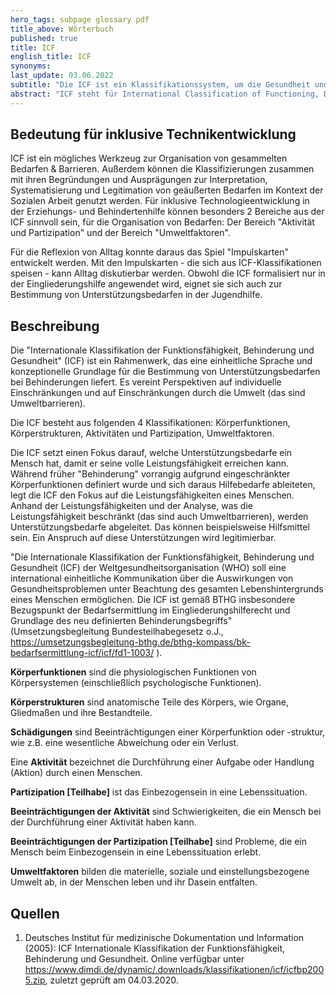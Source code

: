 ```yaml
---
hero_tags: subpage glossary pdf
title_above: Wörterbuch
published: true
title: ICF
english_title: ICF
synonyms:
last_update: 03.06.2022
subtitle: "Die ICF ist ein Klassifikationssystem, um die Gesundheit und das Funktionieren von Menschen zu beschreiben und zu verstehen, und zwar vor allem im Zusammenhang mit Behinderungen."
abstract: "ICF steht für International Classification of Functioning, Disability and Health (Internationale Klassifikation der Funktionsfähigkeit, Behinderung und Gesundheit). Es ist ein System, das die Weltgesundheitsorganisation (WHO) entwickelt hat, um zu zeigen, wie sich Krankheiten und Verletzungen auf die Gesundheit von Menschen auswirken. Es beschreibt außerdem, wie Menschen mit Behinderungen unterstützt werden können, damit sie leistungsfähig bleiben. Insbesondere zwei Bereiche aus der ICF sind relevant, wenn es darum geht, Bedarfe im Zusammenhang mit der sozialen Arbeit zu organisieren: „Aktivität und Partizipation“ sowie „Umweltfaktoren“."
---
```


## Bedeutung für inklusive Technikentwicklung

ICF ist ein mögliches Werkzeug zur Organisation von gesammelten Bedarfen & Barrieren. Außerdem können die Klassifizierungen zusammen mit ihren Begründungen und Ausprägungen zur Interpretation, Systematisierung und Legitimation von geäußerten Bedarfen im Kontext der Sozialen Arbeit genutzt werden. Für inklusive Technologieentwicklung in der Erziehungs- und Behindertenhilfe können besonders 2 Bereiche aus der ICF sinnvoll sein, für die Organisation von Bedarfen: Der Bereich "Aktivität und Partizipation" und der Bereich "Umweltfaktoren".

Für die Reflexion von Alltag konnte daraus das Spiel "Impulskarten" entwickelt werden. Mit den Impulskarten - die sich aus ICF-Klassifikationen speisen - kann Alltag diskutierbar werden. Obwohl die ICF formalisiert nur in der Eingliederungshilfe angewendet wird, eignet sie sich auch zur Bestimmung von Unterstützungsbedarfen in der Jugendhilfe.

## Beschreibung

Die "Internationale Klassifikation der Funktionsfähigkeit, Behinderung und Gesundheit" (ICF) ist ein Rahmenwerk, das eine einheitliche Sprache und konzeptionelle Grundlage für die Bestimmung von Unterstützungsbedarfen bei Behinderungen liefert. Es vereint Perspektiven auf individuelle Einschränkungen und auf Einschränkungen durch die Umwelt (das sind Umweltbarrieren).

Die ICF besteht aus folgenden 4 Klassifikationen: Körperfunktionen, Körperstrukturen, Aktivitäten und Partizipation, Umweltfaktoren.

Die ICF setzt einen Fokus darauf, welche Unterstützungsbedarfe ein Mensch hat, damit er seine volle Leistungsfähigkeit erreichen kann. Während früher "Behinderung" vorrangig aufgrund eingeschränkter Körperfunktionen definiert wurde und sich daraus Hilfebedarfe ableiteten, legt die ICF den Fokus auf die Leistungsfähigkeiten eines Menschen. Anhand der Leistungsfähigkeiten und der Analyse, was die Leistungsfähigkeit beschränkt (das sind auch Umweltbarrieren), werden Unterstützungsbedarfe abgeleitet. Das können beispielsweise Hilfsmittel sein. Ein Anspruch auf diese Unterstützungen wird legitimierbar.

"Die Internationale Klassifikation der Funktionsfähigkeit, Behinderung und Gesundheit (ICF) der Weltgesundheitsorganisation (WHO) soll eine international einheitliche Kommunikation über die Auswirkungen von Gesundheitsproblemen unter Beachtung des gesamten Lebenshintergrunds eines Menschen ermöglichen. Die ICF ist gemäß BTHG insbesondere Bezugspunkt der Bedarfsermittlung im Eingliederungshilferecht und Grundlage des neu definierten Behinderungsbegriffs" (Umsetzungsbegleitung Bundesteilhabegesetz o.J., https://umsetzungsbegleitung-bthg.de/bthg-kompass/bk-bedarfsermittlung-icf/icf/fd1-1003/ ).

**Körperfunktionen** sind die physiologischen Funktionen von Körpersystemen (einschließlich psychologische Funktionen).

**Körperstrukturen** sind anatomische Teile des Körpers, wie Organe, Gliedmaßen und ihre Bestandteile.

**Schädigungen** sind Beeinträchtigungen einer Körperfunktion oder -struktur, wie z.B. eine wesentliche Abweichung oder ein Verlust.

Eine **Aktivität** bezeichnet die Durchführung einer Aufgabe oder Handlung (Aktion) durch einen Menschen.

**Partizipation [Teilhabe]** ist das Einbezogensein in eine Lebenssituation.

**Beeinträchtigungen der Aktivität** sind Schwierigkeiten, die ein Mensch bei der Durchführung einer Aktivität haben kann.

**Beeinträchtigungen der Partizipation [Teilhabe]** sind Probleme, die ein Mensch beim Einbezogensein in eine Lebenssituation erlebt.

**Umweltfaktoren** bilden die materielle, soziale und einstellungsbezogene Umwelt ab, in der Menschen leben und ihr Dasein entfalten.

## Quellen

1. Deutsches Institut für medizinische Dokumentation und Information (2005): ICF Internationale Klassifikation der Funktionsfähigkeit, Behinderung und Gesundheit. Online verfügbar unter https://www.dimdi.de/dynamic/.downloads/klassifikationen/icf/icfbp2005.zip, zuletzt geprüft am 04.03.2020.
